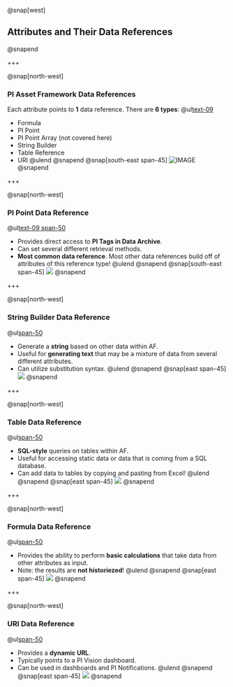 @snap[west]
## Attributes and Their Data References
@snapend

+++

@snap[north-west]
### PI Asset Framework Data References
Each attribute points to **1** data reference. There are **6 types**:
@ul[text-09](false)
- Formula
- PI Point
- PI Point Array (not covered here)
- String Builder
- Table Reference
- URI
@ulend
@snapend
@snap[south-east span-45]
![IMAGE](assets/img/pse-data-references.png)
@snapend

+++

@snap[north-west]
### PI Point Data Reference
@ul[text-09 span-50](false)
- Provides direct access to **PI Tags in Data Archive**.
- Can set several different retrieval methods.
- **Most common data reference**. Most other data references build off of attributes of this reference type!
@ulend
@snapend
@snap[south-east span-45]
![](assets\img\pse-pi-point-data-reference.png)
@snapend

+++

@snap[north-west]
### String Builder Data Reference
@ul[span-50](false)
- Generate a **string** based on other data within AF.
- Useful for **generating text** that may be a mixture of data from several different attributes.
- Can utilize substitution syntax.
@ulend
@snapend
@snap[east span-45]
![](assets\img\pse-string-builder-data-reference.png)
@snapend

+++

@snap[north-west]
### Table Data Reference
@ul[span-50](false)
- **SQL-style** queries on tables within AF.
- Useful for accessing static data or data that is coming from a SQL database.
- Can add data to tables by copying and pasting from Excel!
@ulend
@snapend
@snap[east span-45]
![](assets\img\pse-table-data-reference.png)
@snapend

+++

@snap[north-west]
### Formula Data Reference
@ul[span-50](false)
- Provides the ability to perform **basic calculations** that take data from other attributes as input.
- Note: the results are **not historiezed**!
@ulend
@snapend
@snap[east span-45]
![](assets\img\pse-formula-data-reference.png)
@snapend

+++

@snap[north-west]
### URI Data Reference
@ul[span-50](false)
- Provides a **dynamic URL**.
- Typically points to a PI Vision dashboard.
- Can be used in dashboards and PI Notifications.
@ulend
@snapend
@snap[east span-45]
![](assets\img\pse-uri-data-reference.png)
@snapend